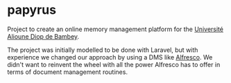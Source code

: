 # papyrus
Project to create an online memory management platform for the [Université Alioune Diop de Bambey](https://uadb.edu.sn/).

The project was initially modelled to be done with Laravel, but with experience we changed our approach by using a DMS like [Alfresco](https://docs.alfresco.com/content-services/6.1/develop/repo-ext-points/content-model/). We didn't want to reinvent the wheel with all the power Alfresco has to offer in terms of document management routines.
